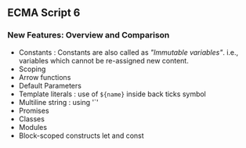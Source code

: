 ## ECMA Script 6

### New Features: Overview and Comparison

- Constants : Constants are also called as *"Immutable variables"*. i.e., variables which cannot be re-assigned new content.
- Scoping
- Arrow functions
- Default Parameters 
- Template literals : use of `${name}` inside back ticks symbol
- Multiline string : using '`'
- Promises
- Classes
- Modules
- Block-scoped constructs let and const
